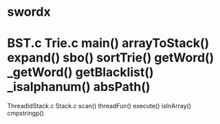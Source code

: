 # swordx 
BST.c
Trie.c
main()
arrayToStack()
expand()
sbo()
sortTrie()
getWord()
_getWord()
getBlacklist()
_isalphanum()
absPath()
==================
ThreadIdStack.c
Stack.c
scan()
threadFun()
execute()
isInArray()
cmpstringp()
